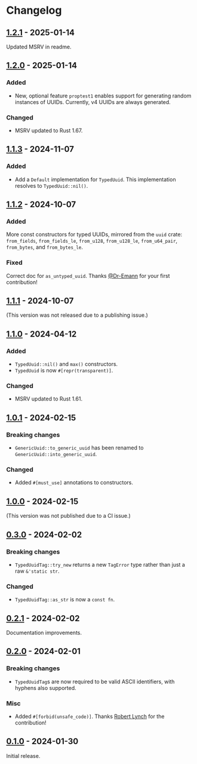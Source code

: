 # Changelog

## [1.2.1] - 2025-01-14

Updated MSRV in readme.

## [1.2.0] - 2025-01-14

### Added

- New, optional feature `proptest1` enables support for generating random instances of UUIDs. Currently, v4 UUIDs are always generated.

### Changed

- MSRV updated to Rust 1.67.

## [1.1.3] - 2024-11-07

### Added

- Add a `Default` implementation for `TypedUuid`. This implementation resolves
  to `TypedUuid::nil()`.

## [1.1.2] - 2024-10-07

### Added

More const constructors for typed UUIDs, mirrored from the `uuid` crate: `from_fields`,
`from_fields_le`, `from_u128`, `from_u128_le`, `from_u64_pair`, `from_bytes`, and `from_bytes_le`.

### Fixed

Correct doc for `as_untyped_uuid`. Thanks [@Dr-Emann](https://github.com/Dr-Emann) for your first contribution!

## [1.1.1] - 2024-10-07

(This version was not released due to a publishing issue.)

## [1.1.0] - 2024-04-12

### Added

- `TypedUuid::nil()` and `max()` constructors.
- `TypedUuid` is now `#[repr(transparent)]`.

### Changed

- MSRV updated to Rust 1.61.

## [1.0.1] - 2024-02-15

### Breaking changes

- `GenericUuid::to_generic_uuid` has been renamed to `GenericUuid::into_generic_uuid`.

### Changed

- Added `#[must_use]` annotations to constructors.

## [1.0.0] - 2024-02-15

(This version was not published due to a CI issue.)

## [0.3.0] - 2024-02-02

### Breaking changes

- `TypedUuidTag::try_new` returns a new `TagError` type rather than just a raw `&'static str`.

### Changed

- `TypedUuidTag::as_str` is now a `const fn`.

## [0.2.1] - 2024-02-02

Documentation improvements.

## [0.2.0] - 2024-02-01

### Breaking changes

- `TypedUuidTag`s are now required to be valid ASCII identifiers, with hyphens also supported.

### Misc

- Added `#[forbid(unsafe_code)]`. Thanks [Robert Lynch](https://github.com/rob0rt) for the contribution!

## [0.1.0] - 2024-01-30

Initial release.

[1.2.1]: https://github.com/oxidecomputer/newtype-uuid/releases/newtype-uuid-1.2.1
[1.2.0]: https://github.com/oxidecomputer/newtype-uuid/releases/newtype-uuid-1.2.0
[1.1.3]: https://github.com/oxidecomputer/newtype-uuid/releases/newtype-uuid-1.1.3
[1.1.2]: https://github.com/oxidecomputer/newtype-uuid/releases/newtype-uuid-1.1.2
[1.1.1]: https://github.com/oxidecomputer/newtype-uuid/releases/newtype-uuid-1.1.1
[1.1.0]: https://github.com/oxidecomputer/newtype-uuid/releases/newtype-uuid-1.1.0
[1.0.1]: https://github.com/oxidecomputer/newtype-uuid/releases/newtype-uuid-1.0.1
[1.0.0]: https://github.com/oxidecomputer/newtype-uuid/releases/newtype-uuid-1.0.0
[0.3.0]: https://github.com/oxidecomputer/newtype-uuid/releases/newtype-uuid-0.3.0
[0.2.1]: https://github.com/oxidecomputer/newtype-uuid/releases/newtype-uuid-0.2.1
[0.2.0]: https://github.com/oxidecomputer/newtype-uuid/releases/newtype-uuid-0.2.0
[0.1.0]: https://github.com/oxidecomputer/newtype-uuid/releases/newtype-uuid-0.1.0
